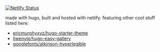 [![Netlify Status](https://api.netlify.com/api/v1/badges/ca9e1048-44b3-4d7a-b401-35093ba07238/deploy-status)](https://app.netlify.com/sites/chimerical-mochi-322078/deploys)

made with hugo, built and hosted with netlify. featuring other cool stuff listed here:

* [ericmurphyxyz/hugo-starter-theme](https://github.com/ericmurphyxyz/hugo-starter-theme)
* [liwenyip/hugo-easy-gallery](https://github.com/liwenyip/hugo-easy-gallery)
* [googlefonts/atkinson-hyperlegible](googlefonts/atkinson-hyperlegible)
